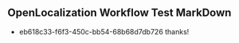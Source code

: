 ## OpenLocalization Workflow Test MarkDown
* eb618c33-f6f3-450c-bb54-68b68d7db726 thanks!

<!--HONumber=Jul16_HO4-->


